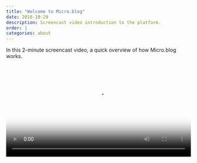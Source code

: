 ```yaml
---
title: "Welcome to Micro.blog"
date: 2018-10-29
description: Screencast video introduction to the platform.
order: 1
categories: about
---
```

In this 2-minute screencast video, a quick overview of how Micro.blog works.

<video src="https://welcome.micro.blog/uploads/2019/da211e3042.m4v" poster="https://welcome.micro.blog/uploads/2019/d228b90e8e.png" width="100%" controls="controls" alt="Screencast video">
